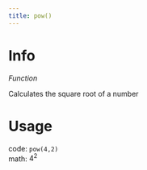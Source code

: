 ```yaml
---
title: pow()
---
```


# Info
*Function*

Calculates the square root of a number

# Usage
code: `pow(4,2)`  
math: $4^2$